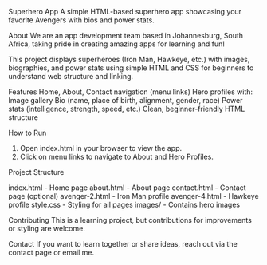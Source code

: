 Superhero App
A simple HTML-based superhero app showcasing your favorite Avengers with bios and power stats.

About
We are an app development team based in Johannesburg, South Africa, taking pride in creating amazing apps for learning and fun!

This project displays superheroes (Iron Man, Hawkeye, etc.) with images, biographies, and power stats using simple HTML and CSS for beginners to understand web structure and linking.

 Features
Home, About, Contact navigation (menu links)
Hero profiles with:
Image gallery
Bio (name, place of birth, alignment, gender, race)
Power stats (intelligence, strength, speed, etc.)
Clean, beginner-friendly HTML structure

How to Run
1. Open index.html in your browser to view the app.
2. Click on menu links to navigate to About and Hero Profiles.

Project Structure

index.html - Home page
about.html - About page
contact.html - Contact page (optional)
avenger-2.html - Iron Man profile
avenger-4.html - Hawkeye profile
style.css - Styling for all pages
images/ - Contains hero images

Contributing
This is a learning project, but contributions for improvements or styling are welcome.

Contact
If you want to learn together or share ideas, reach out via the contact page or email me.

